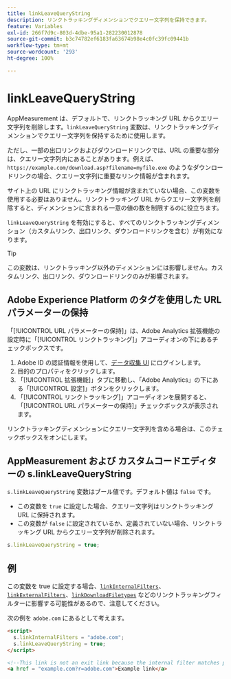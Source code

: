 ```yaml
---
title: linkLeaveQueryString
description: リンクトラッキングディメンションでクエリー文字列を保持できます。
feature: Variables
exl-id: 266f7d9c-803d-4dbe-95a1-282230012878
source-git-commit: b3c74782ef6183fa63674b98e4c0fc39fc09441b
workflow-type: tm+mt
source-wordcount: '293'
ht-degree: 100%

---
```


# linkLeaveQueryString

AppMeasurement は、デフォルトで、リンクトラッキング URL からクエリー文字列を削除します。`linkLeaveQueryString` 変数は、リンクトラッキングディメンションでクエリー文字列を保持するために使用します。

ただし、一部の出口リンクおよびダウンロードリンクでは、URL の重要な部分は、クエリー文字列内にあることがあります。例えば、`https://example.com/download.asp?filename=myfile.exe` のようなダウンロードリンクの場合、クエリー文字列に重要なリンク情報が含まれます。

サイト上の URL にリンクトラッキング情報が含まれていない場合、この変数を使用する必要はありません。リンクトラッキング URL からクエリー文字列を削除すると、ディメンションに含まれる一意の値の数を制限するのに役立ちます。

`linkLeaveQueryString` を有効にすると、すべてのリンクトラッキングディメンション（カスタムリンク、出口リンク、ダウンロードリンクを含む）が有効になります。

>[!TIP]
>
> この変数は、リンクトラッキング以外のディメンションには影響しません。カスタムリンク、出口リンク、ダウンロードリンクのみが影響されます。

## Adobe Experience Platform のタグを使用した URL パラメーターの保持

「[!UICONTROL URL パラメーターの保持]」は、Adobe Analytics 拡張機能の設定時に「[!UICONTROL リンクトラッキング]」アコーディオンの下にあるチェックボックスです。

1. Adobe ID の認証情報を使用して、[データ収集 UI](https://experience.adobe.com/data-collection) にログインします。
2. 目的のプロパティをクリックします。
3. 「[!UICONTROL 拡張機能]」タブに移動し、「Adobe Analytics」の下にある「[!UICONTROL 設定]」ボタンをクリックします。
4. 「[!UICONTROL リンクトラッキング]」アコーディオンを展開すると、「[!UICONTROL URL パラメーターの保持]」チェックボックスが表示されます。

リンクトラッキングディメンションにクエリー文字列を含める場合は、このチェックボックスをオンにします。

## AppMeasurement および カスタムコードエディターの s.linkLeaveQueryString

`s.linkLeaveQueryString` 変数はブール値です。デフォルト値は `false` です。

* この変数を `true` に設定した場合、クエリー文字列はリンクトラッキング URL に保持されます。
* この変数が `false` に設定されているか、定義されていない場合、リンクトラッキング URL からクエリー文字列が削除されます。

```js
s.linkLeaveQueryString = true;
```

## 例

この変数を true に設定する場合、[`linkInternalFilters`](linkinternalfilters.md)、[`linkExternalFilters`](linkexternalfilters.md)、[`linkDownloadFiletypes`](linkdownloadfiletypes.md) などのリンクトラッキングフィルターに影響する可能性があるので、注意してください。

次の例を `adobe.com` にあるとして考えます。

```html
<script>
  s.linkInternalFilters = "adobe.com";
  s.linkLeaveQueryString = true;
</script>

<!--This link is not an exit link because the internal filter matches part of the query string -->
<a href = "example.com?r=adobe.com">Example link</a>
```
